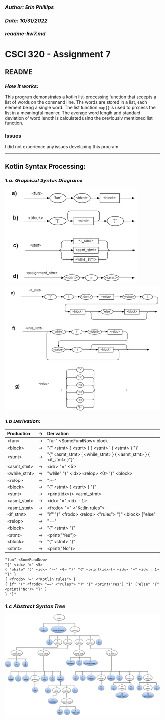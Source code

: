 ### *Author: Erin Phillips*
### *Date: 10/31/2022*
### *readme-hw7.md*

# **CSCI 320 - Assignment 7**

## **README**
### *How it works:*
This program demonstrates a kotlin list-processing function that accepts a list of words on the command line. The words are stored in a list, each element being a single word. The list function `map{}` is used to process the list in a meaningful manner. The average word length and standard deviation of word length is calculated using the previously mentioned list function. 

### **Issues**
I did not experience any issues developing this program.
___

## **Kotlin Syntax Processing:**

### *1.a. Graphical Syntax Diagrams*

![](hw7-GSD1.png)

![](hw7-GSD2.png)

### *1.b Derivation:*

| Production  |-> | Derivation |
| :---------  |:--| :----  |
|\<fun>        |-> | "fun" \<SomeFundNow> block
|\<block>      |-> | "{" \<stmt> { \<stmt> } { \<stmt> } { \<stmt> } "}"
|\<stmt>       |-> | "{" \<asmt_stmt> { \<while_stmt> } { \<asmt_stmt> } { \<if_stmt> }"}"
|\<asmt_stmt>  |-> | \<idx> "=" <5>
|\<while_stmt> |-> | "while" "(" \<idx> \<relop> \<0> ")" \<block>
|\<relop>      |-> | ">="
|\<block>      |-> | "{" \<stmt> { \<stmt> } "}"
|\<stmt>       |-> | \<print(idx>)> \<asmt_stmt>
|\<asmt_stmt>  |-> | \<idx> "=" \<idx - 1>
|\<asmt_stmt>  |-> | \<frodo> "=" \<"Kotlin rules">
|\<if_stmt>    |-> | "if" "(" \<frodo> \<relop> \<"rules"> ")" \<block> ["else" |\<block>]
|\<relop>      |-> | "=="
|\<block>      |-> | "{" \<stmt> "}"
|\<stmt>       |-> | \<print("Yes")>
|\<block>      |-> | "{" \<stmt> "}"
|\<stmt>       |-> | \<print("No")>


    "fun" <SomeFundNow> 
    "{" <idx> "=" <5> 
    { "while" "(" <idx> ">=" <0> ")" "{" <print(idx>)> <idx> "=" <idx - 1> "}" } 
    { <frodo> "=" <"Kotlin rules"> } 
    { if" "(" <frodo> "==" <"rules"> ")" "{" <print("Yes") "}" ["else" "{" <print("No")> "}" ] 
    } "}"

### *1.c Abstract Syntax Tree*

![](hw7-AST.png)
